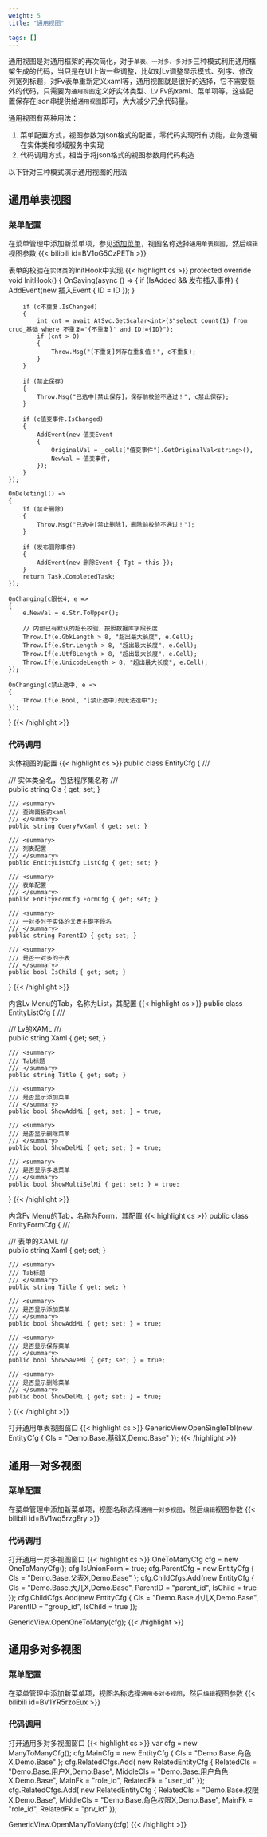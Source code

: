 ```yaml
---
weight: 5
title: "通用视图"

tags: []
---
```


通用视图是对通用框架的再次简化，对于`单表、一对多、多对多`三种模式利用通用框架生成的代码，当只是在UI上做一些调整，比如对Lv调整显示模式、列序、修改列宽列标题，对Fv表单重新定义xaml等，通用视图就是很好的选择，它不需要额外的代码，只需要为`通用视图`定义好实体类型、Lv Fv的xaml、菜单项等，这些配置保存在json串提供给`通用视图`即可，大大减少冗余代码量。

通用视图有两种用法：
1. 菜单配置方式，视图参数为json格式的配置，零代码实现所有功能，业务逻辑在实体类和领域服务中实现
1. 代码调用方式，相当于将json格式的视图参数用代码构造

以下针对三种模式演示通用视图的用法

## 通用单表视图

### 菜单配置
在菜单管理中添加新菜单项，参见[添加菜单](/dt-docs/5rbac/1菜单/#添加)，视图名称选择`通用单表视图`，然后`编辑`视图参数
{{< bilibili id=BV1oG5CzPETh >}}

表单的校验在`实体类`的InitHook中实现
{{< highlight cs >}}
protected override void InitHook()
{
    OnSaving(async () =>
    {
        if (IsAdded && 发布插入事件)
        {
            AddEvent(new 插入Event { ID = ID });
        }
                
        if (c不重复.IsChanged)
        {
            int cnt = await AtSvc.GetScalar<int>($"select count(1) from crud_基础 where 不重复='{不重复}' and ID!={ID}");
            if (cnt > 0)
            {
                Throw.Msg("[不重复]列存在重复值！", c不重复);
            }
        }

        if (禁止保存)
        {
            Throw.Msg("已选中[禁止保存]，保存前校验不通过！", c禁止保存);
        }

        if (c值变事件.IsChanged)
        {
            AddEvent(new 值变Event
            {
                OriginalVal = _cells["值变事件"].GetOriginalVal<string>(),
                NewVal = 值变事件,
            });
        }
    });

    OnDeleting(() =>
    {
        if (禁止删除)
        {
            Throw.Msg("已选中[禁止删除]，删除前校验不通过！");
        }

        if (发布删除事件)
        {
            AddEvent(new 删除Event { Tgt = this });
        }
        return Task.CompletedTask;
    });

    OnChanging(c限长4, e =>
    {
        e.NewVal = e.Str.ToUpper();

        // 内部已有默认的超长校验，按照数据库字段长度
        Throw.If(e.GbkLength > 8, "超出最大长度", e.Cell);
        Throw.If(e.Str.Length > 8, "超出最大长度", e.Cell);
        Throw.If(e.Utf8Length > 8, "超出最大长度", e.Cell);
        Throw.If(e.UnicodeLength > 8, "超出最大长度", e.Cell);
    });

    OnChanging(c禁止选中, e =>
    {
        Throw.If(e.Bool, "[禁止选中]列无法选中");
    });

}
{{< /highlight >}}

### 代码调用
实体视图的配置
{{< highlight cs >}}
public class EntityCfg
{
    /// <summary>
    /// 实体类全名，包括程序集名称
    /// </summary>
    public string Cls { get; set; }

    /// <summary>
    /// 查询面板的xaml
    /// </summary>
    public string QueryFvXaml { get; set; }

    /// <summary>
    /// 列表配置
    /// </summary>
    public EntityListCfg ListCfg { get; set; }

    /// <summary>
    /// 表单配置
    /// </summary>
    public EntityFormCfg FormCfg { get; set; }

    /// <summary>
    /// 一对多时子实体的父表主键字段名
    /// </summary>
    public string ParentID { get; set; }

    /// <summary>
    /// 是否一对多的子表
    /// </summary>
    public bool IsChild { get; set; }
}
{{< /highlight >}}

内含Lv Menu的Tab，名称为List，其配置
{{< highlight cs >}}
public class EntityListCfg
{
    /// <summary>
    /// Lv的XAML
    /// </summary>
    public string Xaml { get; set; }

    /// <summary>
    /// Tab标题
    /// </summary>
    public string Title { get; set; }

    /// <summary>
    /// 是否显示添加菜单
    /// </summary>
    public bool ShowAddMi { get; set; } = true;

    /// <summary>
    /// 是否显示删除菜单
    /// </summary>
    public bool ShowDelMi { get; set; } = true;

    /// <summary>
    /// 是否显示多选菜单
    /// </summary>
    public bool ShowMultiSelMi { get; set; } = true;
}
{{< /highlight >}}

内含Fv Menu的Tab，名称为Form，其配置
{{< highlight cs >}}
public class EntityFormCfg
{
    /// <summary>
    /// 表单的XAML
    /// </summary>
    public string Xaml { get; set; }

    /// <summary>
    /// Tab标题
    /// </summary>
    public string Title { get; set; }

    /// <summary>
    /// 是否显示添加菜单
    /// </summary>
    public bool ShowAddMi { get; set; } = true;

    /// <summary>
    /// 是否显示保存菜单
    /// </summary>
    public bool ShowSaveMi { get; set; } = true;

    /// <summary>
    /// 是否显示删除菜单
    /// </summary>
    public bool ShowDelMi { get; set; } = true;
}
{{< /highlight >}}

打开通用单表视图窗口
{{< highlight cs >}}
GenericView.OpenSingleTbl(new EntityCfg { Cls = "Demo.Base.基础X,Demo.Base" });
{{< /highlight >}}





## 通用一对多视图

### 菜单配置
在菜单管理中添加新菜单项，视图名称选择`通用一对多视图`，然后`编辑`视图参数
{{< bilibili id=BV1wq5rzgEry >}}

### 代码调用
打开通用一对多视图窗口
{{< highlight cs >}}
OneToManyCfg cfg = new OneToManyCfg();
cfg.IsUnionForm = true;
cfg.ParentCfg = new EntityCfg { Cls = "Demo.Base.父表X,Demo.Base" };
cfg.ChildCfgs.Add(new EntityCfg { Cls = "Demo.Base.大儿X,Demo.Base", ParentID = "parent_id", IsChild = true });
cfg.ChildCfgs.Add(new EntityCfg { Cls = "Demo.Base.小儿X,Demo.Base", ParentID = "group_id", IsChild = true });

GenericView.OpenOneToMany(cfg);
{{< /highlight >}}




## 通用多对多视图

### 菜单配置
在菜单管理中添加新菜单项，视图名称选择`通用多对多视图`，然后`编辑`视图参数
{{< bilibili id=BV1YR5rzoEux >}}

### 代码调用
打开通用多对多视图窗口
{{< highlight cs >}}
var cfg = new ManyToManyCfg();
cfg.MainCfg = new EntityCfg { Cls = "Demo.Base.角色X,Demo.Base" };
cfg.RelatedCfgs.Add(
    new RelatedEntityCfg
    {
        RelatedCls = "Demo.Base.用户X,Demo.Base",
        MiddleCls = "Demo.Base.用户角色X,Demo.Base",
        MainFk = "role_id",
        RelatedFk = "user_id"
    });
cfg.RelatedCfgs.Add(
    new RelatedEntityCfg
    {
        RelatedCls = "Demo.Base.权限X,Demo.Base",
        MiddleCls = "Demo.Base.角色权限X,Demo.Base",
        MainFk = "role_id",
        RelatedFk = "prv_id"
    });

GenericView.OpenManyToMany(cfg)
{{< /highlight >}}